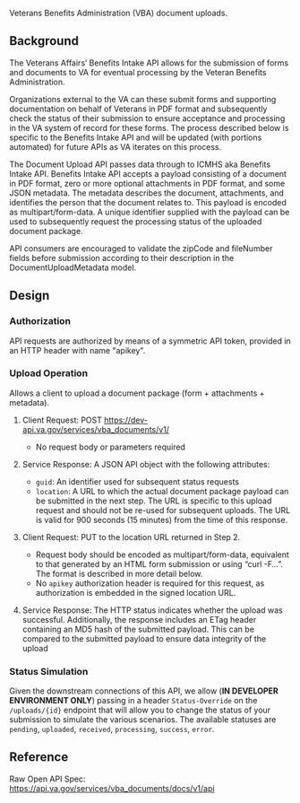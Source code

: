 Veterans Benefits Administration (VBA) document uploads.

## Background

The Veterans Affairs’ Benefits Intake API allows for the submission of forms and documents to VA for eventual processing by the Veteran Benefits Administration.

Organizations external to the VA can these submit forms and supporting documentation on behalf of Veterans in PDF format and subsequently check the status of their submission to ensure acceptance and processing in the VA system of record for these forms. The process described below is specific to the Benefits Intake API and will be updated (with portions automated) for future APIs as VA iterates on this process.

The Document Upload API passes data through to ICMHS aka Benefits Intake API. Benefits Intake API accepts a payload consisting of a document in PDF format, zero or more optional attachments in PDF format, and some JSON metadata. The metadata describes the document, attachments, and identifies the person that the document relates to. This payload is encoded as multipart/form-data. A unique identifier supplied with the payload can be used to subsequently request the processing status of the uploaded document package.

API consumers are encouraged to validate the zipCode and fileNumber fields before submission according to their description in the DocumentUploadMetadata model.

## Design

### Authorization

API requests are authorized by means of a symmetric API token, provided in an HTTP header
with name "apikey".

### Upload Operation

Allows a client to upload a document package (form + attachments + metadata).

1. Client Request: POST https://dev-api.va.gov/services/vba_documents/v1/
    * No request body or parameters required

2. Service Response: A JSON API object with the following attributes:
    * `guid`: An identifier used for subsequent status requests
    * `location`: A URL to which the actual document package payload can be submitted
      in the next step. The URL is specific to this upload request and should not be
      re-used for subsequent uploads. The URL is valid for 900 seconds (15 minutes)
      from the time of this response.

3. Client Request: PUT to the location URL returned in Step 2.
    * Request body should be encoded as multipart/form-data, equivalent to that
      generated by an HTML form submission or using “curl -F…”. The format is
      described in more detail below.
    * No `apikey` authorization header is required for this request, as authorization is
      embedded in the signed location URL.

4. Service Response: The HTTP status indicates whether the upload was successful.
    Additionally, the response includes an ETag header containing an MD5 hash of the
    submitted payload. This can be compared to the submitted payload to ensure data
    integrity of the upload

### Status Simulation
Given the downstream connections of this API, we allow (**IN DEVELOPER ENVIRONMENT ONLY**) passing in a header `Status-Override` on the `/uploads/{id}` endpoint that will allow you to change the status of your submission to simulate the various scenarios. The available statuses are `pending`, `uploaded`, `received`, `processing`, `success`, `error`.

## Reference

Raw Open API Spec: https://api.va.gov/services/vba_documents/docs/v1/api

